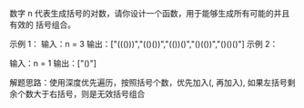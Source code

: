 数字 n 代表生成括号的对数，请你设计一个函数，用于能够生成所有可能的并且 有效的 括号组合。

示例 1：
输入：n = 3
输出：["((()))","(()())","(())()","()(())","()()()"]
示例 2：

输入：n = 1
输出：["()"]

解题思路：使用深度优先遍历，按照括号个数，优先加入(, 再加入), 如果左括号剩余个数大于右括号，则是无效括号组合
